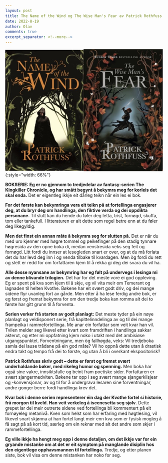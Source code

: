 ```yaml
---
layout: post
title: The Name of the Wind og The Wise Man's Fear av Patrick Rothfuss
date: 2022-8-19
author: Olav
comments: true
excerpt_separator: <!--more-->
---
```


![Omslaget til The Name of the Wind viser ein kappekledd person i ein mørk skog. Omslaget til The Wise Man's Fear viser ein raudhåra person med sverd i ein mørk skog](/images/wisemansfear.jpg){:style="width: 66%"}

**BOKSERIE: Eg er no gjennom to tredjedelar av fantasy-serien The Kingkiller Chronicle, og har smått begynt å bekymra meg for korleis det skal enda.** Det er eigentleg ikkje eit dårleg teikn når ein les ei bok. <!--more-->

**For det første kan bekymringa vera eit teikn på at fortellinga engasjerer deg, at du bryr deg om handlinga, den fiktive verda og dei oppdikta personane.** Til slutt kan du hende du føler deg letta, trist, fornøgd, skuffa, tom eller tankefull. I litteraturen er alt dette som regel betre enn at du føler deg likegyldig. 

**Men det finst ein annan måte å bekymra seg for slutten på.** Det er når du med uro kjenner med høgre tommel og peikefinger på den stadig tynnare høgresida av den opne boka di, medan venstresida veks seg feit og fornøgd. Litt fordi du innser at lesegleden snart er over, og at du må forlata det du har levd deg inn i og venda tilbake til kvardagen. Men òg fordi du rett og slett er redd for om forfattaren kjem til å rekka gi deg dei svara du vil ha.

**Alle desse nyansane av bekymring har eg følt på undervegs i lesinga mi av denne blivande trilogien.** Det har for det meste vore ei god oppleving. Eg er spent på kva som kjem til å skje, eg vil vita meir om Temerant og lagnaden til helten Kvothe. Bøkene har eit svært godt driv, og dei mange sidene flyr uvanleg fort av gårde. Men etter å ha lese ferdig andre bok, er eg først og fremst bekymra for om den tredje boka kan romma alt dei to første har gitt grunn til å forventa.

**Serien verker frå starten av godt planlagt:** Det meste tyder på ein nøye planlagt og veldisponert serie, frå kapittelinndelinga av og til dei mange frampeika i rammefortellinga. Me anar ein forfattar som veit kvar han vil. Tvilen melder seg likevel etter kvart som framdriften i handlinga sakkar akterut, og etter mi oppfatning kjem noko i utakt med det ambisiøse utgangspunktet. Forventningane, men òg fallhøgda, veks: Vil tredjeboka samla dei lause trådane på ein god måte? Vil ho oppnå dette utan å drastisk endra takt og tempo frå dei to første, og utan å bli i overkant ekspositorisk?

**Patrick Rothfuss skriv godt – dette er først og fremst svært underhaldande bøker, med rikeleg humor og spenning.** Men boka har også sine vakre, innsiktsfulle og beint fram poetiske sider. Forfattaren er svært sjangermedviten. Bøkene tar opp i seg svært mange sjangerklisjear og -konvensjonar, av og til for å undergrava lesaren sine forventningar, andre gonger berre fordi handlinga krev det. 

**Kvar bok i denne serien representerer éin dag der Kvothe fortel si historie, frå morgon til kveld. Han veit verkeleg å iscenesetta seg sjølv.** Dette grepet lar dei meir outrerte sidene ved fortellinga bli kommentert på eit fornøyeleg metanivå. Kven som helst som har erfaring med høgtlesing, vil likevel snart skjønna at han fortel langt meir enn kva som er fysisk mogleg å få sagt på så kort tid, særleg om ein reknar med alt det andre som skjer i rammefortellinga.

**Eg ville ikkje ha hengt meg opp i denne detaljen, om det ikkje var for ein gryande mistanke om at det er eit symptom på manglande disiplin hos den eigentlege opphavsmannen til fortellinga.** Tredje, og etter planen siste, bok vil visa om denne mistanken har noko for seg.